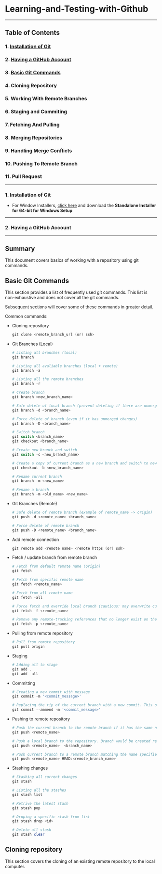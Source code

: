 # Learning-and-Testing-with-Github
---
## **Table of Contents**
### 1. [Installation of Git](###installation-of-git)
### 2. [Having a GitHub Account](###having-a-gitHub-account)
### 3. [Basic Git Commands](##basic-git-commands)
### 4. Cloning Repository
### 5. Working With Remote Branches
### 6. Staging and Commiting
### 7. Fetching And Pulling 
### 8. Merging Repositories 
### 9. Handling Merge Conflicts
### 10. Pushing To Remote Branch
### 11. Pull Request

---
### 1. Installation of Git
* For Window Installers, [click here](https://git-scm.com/download/win) and download the  **Standalone Installer for 64-bit for Windows Setup**
---
### 2. Having a GitHub Account
---
## Summary
This document covers basics of working with a repository using git commands. 



## Basic Git Commands
This section provides a list of frequently used git commands. This list is non-exhaustive and does not cover all the git commands.

Subsequent sections will cover some of these commands in greater detail.

Common commands:
- Cloning repository
    ```ps1
    git clone <remote_branch_url (or) ssh>
    ```
- Git Branches (Local)
    ```ps1
    # Listing all branches (local)
    git branch
    
    # Listing all avaliable branches (local + remote)
    git branch -a
    
    # Listing all the remote branches 
    git branch -r
    
    # Create branch
    git branch <new_branch_name>
    
    # Safe delete of local branch (prevent deleting if there are unmerged changes)
    git branch -d <branch_name>
 
    # Force delete of branch (even if it has unmerged changes)
    git branch -D <branch_name>

    # Switch branch
    git switch <branch_name>
    git checkout <branch_name>

    # Create new branch and switch
    git switch -c <new_branch_name>

    # Create a copy of current branch as a new branch and switch to new branch
    git checkout -b <new_branch_name>

    # Rename current branch
    git branch -m <new_name> 

    # Rename a branch
    git branch -m <old_name> <new_name>
    ```
- Git Branches (Remote)
    ```ps1
    # Safe delete of remote branch (example of remote_name -> origin)
    git push -d <remote_name> <branch_name>
    
    # Force delete of remote branch 
    git push -D <remote_name> <branch_name>

    ```
- Add remote connection
    ```ps1
    git remote add <remote name> <remote https (or) ssh>
    ```
- Fetch / update branch from remote branch
    ```ps1
    # Fetch from default remote name (origin)
    git fetch

    # Fetch from specific remote name
    git fetch <remote_name>

    # Fetch from all remote name
    git fetch -all

    # Force fetch and override local branch (cautious: may overwrite current work)
    git fetch -f <remote_name>

    # Remove any remote-tracking references that no longer exist on the remote before fetching (prune)
    git fetch -p <remote_name>
    ```
- Pulling from remote repository
    ```ps1
    # Pull from remote repository
    git pull origin
    ```
- Staging
    ```ps1
    # Adding all to stage
    git add .
    git add -all
    ```
- Committing
    ```ps1
    # Creating a new commit with message
    git commit -m '<commit_message>'

    # Replacing the tip of the current branch with a new commit. This overrides the previous commit
    git commit --ammend -m '<commit_message>'
    ```
- Pushing to remote repository
    ```ps1
    # Push the current branch to the remote branch if it has the same name as the current branch (default origin)
    git push <remote_name>

    # Push a local branch to the repository. Branch would be created remotely if it does not exist
    git push <remote_name>  <branch_name>

    # Push current branch to a remote branch matching the name specified
    git push <remote_name> HEAD:<remote_branch_name>
    ```
- Stashing changes
    ```ps1
    # Stashing all current changes
    git stash

    # Listing all the stashes
    git stash list

    # Retrive the latest stash
    git stash pop

    # Droping a specific stash from list
    git stash drop <id>

    # Delete all stash
    git stash clear
    ```

## Cloning repository
This section covers the cloning of an existing remote repository to the local computer.

